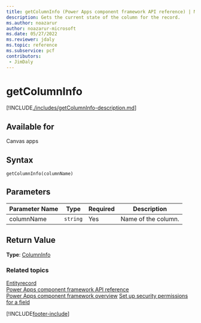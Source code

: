 ```yaml
---
title: getColumnInfo (Power Apps component framework API reference) | Microsoft Docs
description: Gets the current state of the column for the record.
ms.author: noazarur
author: noazarur-microsoft
ms.date: 05/27/2022
ms.reviewer: jdaly
ms.topic: reference
ms.subservice: pcf
contributors:
 - JimDaly
---
```


# getColumnInfo

[!INCLUDE[./includes/getColumnInfo-description.md](./includes/getcolumninfo-description.md)]

## Available for

Canvas apps

## Syntax

`getColumnInfo(columnName)`

## Parameters

| Parameter Name | Type     | Required | Description         |
| -------------- | -------- | -------- | ------------------- |
| columnName     | `string` | Yes      | Name of the column. |

## Return Value

**Type**: [ColumnInfo](./../columninfo.md)

### Related topics

[Entityrecord](../entityrecord.md)<br/>
[Power Apps component framework API reference](../../reference/index.md)<br/>
[Power Apps component framework overview](../../overview.md)
[Set up security permissions for a field](/power-platform/admin/set-up-security-permissions-field)

[!INCLUDE[footer-include](../../../../includes/footer-banner.md)]
